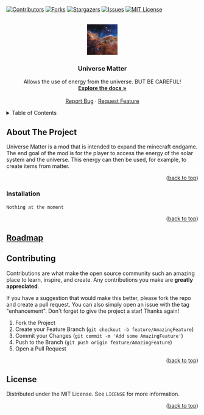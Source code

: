 <a name="readme-top"></a>
[![Contributors][contributors-shield]][contributors-url]
[![Forks][forks-shield]][forks-url]
[![Stargazers][stars-shield]][stars-url]
[![Issues][issues-shield]][issues-url]
[![MIT License][license-shield]][license-url]

<!-- PROJECT LOGO -->
<br />
<div align="center">
  <a href="https://github.com/HttpRafa/Universe-Matter">
    <img src="forge/src/main/resources/icon.png" alt="Logo" width="80" height="80">
  </a>

<h3 align="center">Universe Matter</h3>

  <p align="center">
    Allows the use of energy from the universe. BUT BE CAREFUL!
    <br />
    <a href="https://github.com/HttpRafa/Universe-Matter"><strong>Explore the docs »</strong></a>
    <br />
    <br />
    <a href="https://github.com/HttpRafa/Universe-Matter/issues">Report Bug</a>
    ·
    <a href="https://github.com/HttpRafa/Universe-Matter/discussions">Request Feature</a>
  </p>
</div>

<!-- TABLE OF CONTENTS -->
<details>
  <summary>Table of Contents</summary>
  <ol>
    <li>
      <a href="#about-the-project">About The Project</a>
    </li>
    <li><a href="#roadmap">Roadmap</a></li>
    <li><a href="#contributing">Contributing</a></li>
    <li><a href="#license">License</a></li>
  </ol>
</details>

<!-- ABOUT THE PROJECT -->
## About The Project

Universe Matter is a mod that is intended to expand the minecraft endgame. The end goal of the mod is for the player to access the energy of the solar system and the universe. This energy can then be used, for example, to create items from matter.

<p align="right">(<a href="#readme-top">back to top</a>)</p>

### Installation
```Nothing at the moment```

<!--1. Download the jarfile
2. Clone the repo
   ```sh
   git clone https://github.com/HttpRafa/Universe-Matter.git
   ```
3. Install NPM packages
   ```sh
   npm install
   ```
4. Enter your API in `config.js`
   ```js
   const API_KEY = 'ENTER YOUR API';
   ```-->

<p align="right">(<a href="#readme-top">back to top</a>)</p>

<!-- ROADMAP -->
## [Roadmap](https://github.com/HttpRafa/Universe-Matter/discussions/3)

<!-- CONTRIBUTING -->
## Contributing

Contributions are what make the open source community such an amazing place to learn, inspire, and create. Any contributions you make are **greatly appreciated**.

If you have a suggestion that would make this better, please fork the repo and create a pull request. You can also simply open an issue with the tag "enhancement".
Don't forget to give the project a star! Thanks again!

1. Fork the Project
2. Create your Feature Branch (`git checkout -b feature/AmazingFeature`)
3. Commit your Changes (`git commit -m 'Add some AmazingFeature'`)
4. Push to the Branch (`git push origin feature/AmazingFeature`)
5. Open a Pull Request

<p align="right">(<a href="#readme-top">back to top</a>)</p>

<!-- LICENSE -->
## License

Distributed under the MIT License. See `LICENSE` for more information.

<p align="right">(<a href="#readme-top">back to top</a>)</p>

<!-- MARKDOWN LINKS & IMAGES -->
<!-- https://www.markdownguide.org/basic-syntax/#reference-style-links -->
[contributors-shield]: https://img.shields.io/github/contributors/HttpRafa/Universe-Matter.svg?style=for-the-badge
[contributors-url]: https://github.com/HttpRafa/Universe-Matter/graphs/contributors
[forks-shield]: https://img.shields.io/github/forks/HttpRafa/Universe-Matter.svg?style=for-the-badge
[forks-url]: https://github.com/HttpRafa/Universe-Matter/network/members
[stars-shield]: https://img.shields.io/github/stars/HttpRafa/Universe-Matter.svg?style=for-the-badge
[stars-url]: https://github.com/HttpRafa/Universe-Matter/stargazers
[issues-shield]: https://img.shields.io/github/issues/HttpRafa/Universe-Matter.svg?style=for-the-badge
[issues-url]: https://github.com/HttpRafa/Universe-Matter/issues
[license-shield]: https://img.shields.io/github/license/HttpRafa/Universe-Matter.svg?style=for-the-badge
[license-url]: https://github.com/HttpRafa/Universe-Matter/blob/master/LICENSE.txt